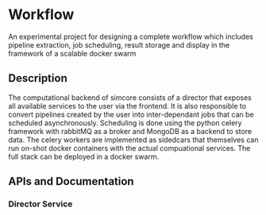 # Workflow

An experimental project for designing a complete workflow which includes pipeline extraction, job scheduling, result storage and display in the framework of a scalable docker swarm

## Description
The computational backend of simcore consists of a director that exposes all available services to the user via the frontend. It is also responsible to convert pipelines created by the user into inter-dependant jobs that can be scheduled asynchronously.
Scheduling is done using the python celery framework with rabbitMQ as a broker and MongoDB as a backend to store data. The celery workers are implemented as sidedcars that themselves can run on-shot docker containers with the actual compuational services. The full stack can be deployed in a docker swarm.

## APIs and Documentation

### Director Service



